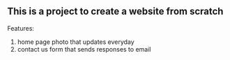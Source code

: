 ## This is a project to create a website from scratch
Features: 
1) home page photo that updates everyday
2) contact us form that sends responses to email

